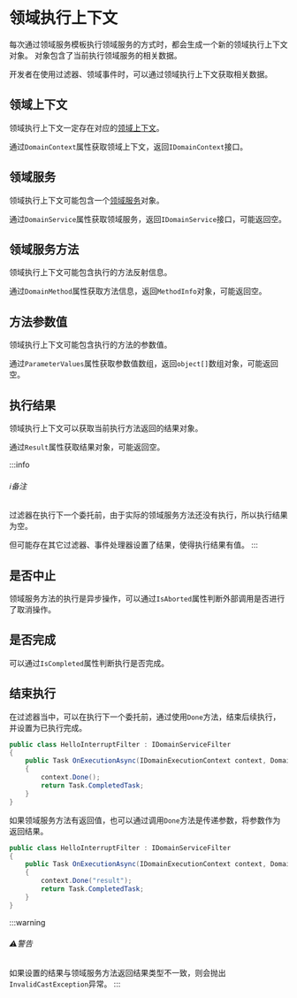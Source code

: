 ﻿# 领域执行上下文
每次通过领域服务模板执行领域服务的方式时，都会生成一个新的领域执行上下文对象。
对象包含了当前执行领域服务的相关数据。

开发者在使用过滤器、领域事件时，可以通过领域执行上下文获取相关数据。

## 领域上下文
领域执行上下文一定存在对应的[领域上下文](/infrastructure/domaincontext)。

通过`DomainContext`属性获取领域上下文，返回`IDomainContext`接口。

## 领域服务
领域执行上下文可能包含一个[领域服务](/domain/service)对象。

通过`DomainService`属性获取领域服务，返回`IDomainService`接口，可能返回空。

## 领域服务方法
领域执行上下文可能包含执行的方法反射信息。

通过`DomainMethod`属性获取方法信息，返回`MethodInfo`对象，可能返回空。

## 方法参数值
领域执行上下文可能包含执行的方法的参数值。

通过`ParameterValues`属性获取参数值数组，返回`object[]`数组对象，可能返回空。

## 执行结果
领域执行上下文可以获取当前执行方法返回的结果对象。

通过`Result`属性获取结果对象，可能返回空。

:::info
###### :information_source:备注
过滤器在执行下一个委托前，由于实际的领域服务方法还没有执行，所以执行结果为空。

但可能存在其它过滤器、事件处理器设置了结果，使得执行结果有值。
:::

## 是否中止
领域服务方法的执行是异步操作，可以通过`IsAborted`属性判断外部调用是否进行了取消操作。

## 是否完成
可以通过`IsCompleted`属性判断执行是否完成。

## 结束执行
在过滤器当中，可以在执行下一个委托前，通过使用`Done`方法，结束后续执行，并设置为已执行完成。

```csharp
public class HelloInterruptFilter : IDomainServiceFilter
{
    public Task OnExecutionAsync(IDomainExecutionContext context, DomainExecutionPipeline next)
    {
        context.Done();
        return Task.CompletedTask;
    }
}
```

如果领域服务方法有返回值，也可以通过调用`Done`方法是传递参数，将参数作为返回结果。

```csharp
public class HelloInterruptFilter : IDomainServiceFilter
{
    public Task OnExecutionAsync(IDomainExecutionContext context, DomainExecutionPipeline next)
    {
        context.Done("result");
        return Task.CompletedTask;
    }
}
```

:::warning
###### :warning:警告
如果设置的结果与领域服务方法返回结果类型不一致，则会抛出`InvalidCastException`异常。
:::